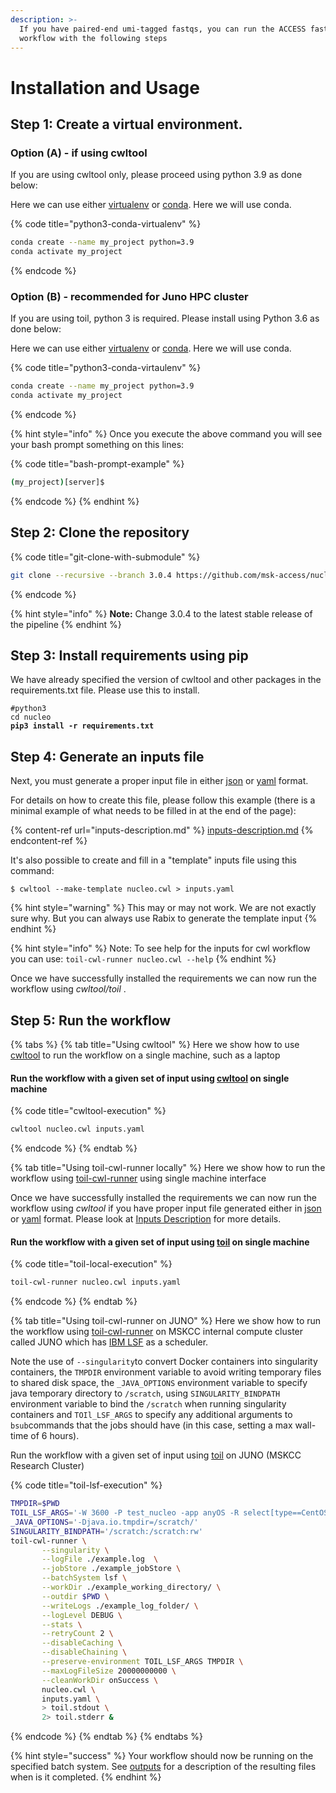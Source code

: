 ```yaml
---
description: >-
  If you have paired-end umi-tagged fastqs, you can run the ACCESS fastq to bam
  workflow with the following steps
---
```


# Installation and Usage

## Step 1: Create a virtual environment.

### Option (A) - if using cwltool

If you are using cwltool only, please proceed using python 3.9 as done below:

Here we can use either [virtualenv](https://virtualenv.pypa.io/) or [conda](https://docs.conda.io/en/latest/). Here we will use conda.

{% code title="python3-conda-virtualenv" %}
```bash
conda create --name my_project python=3.9
conda activate my_project
```
{% endcode %}

### Option (B) - recommended for Juno HPC cluster

If you are using toil, python 3 is required. Please install using Python 3.6 as done below:

Here we can use either [virtualenv](https://virtualenv.pypa.io/) or [conda](https://docs.conda.io/en/latest/). Here we will use conda.

{% code title="python3-conda-virtaulenv" %}
```bash
conda create --name my_project python=3.9
conda activate my_project
```
{% endcode %}

{% hint style="info" %}
Once you execute the above command you will see your bash prompt something on this lines:

{% code title="bash-prompt-example" %}
```bash
(my_project)[server]$
```
{% endcode %}
{% endhint %}

## Step 2: Clone the repository

{% code title="git-clone-with-submodule" %}
```bash
git clone --recursive --branch 3.0.4 https://github.com/msk-access/nucleo.git
```
{% endcode %}

{% hint style="info" %}
**Note:** Change 3.0.4 to the latest stable release of the pipeline
{% endhint %}

## Step 3: Install requirements using pip

We have already specified the version of cwltool and other packages in the requirements.txt file. Please use this to install.

<pre class="language-bash" data-title="python-package-installation-using-pip"><code class="lang-bash">#python3
cd nucleo
<strong>pip3 install -r requirements.txt</strong></code></pre>

## Step 4: Generate an inputs file

Next, you must generate a proper input file in either [json](https://www.json.org/) or [yaml](https://yaml.org/) format.

For details on how to create this file, please follow this example (there is a minimal example of what needs to be filled in at the end of the page):

{% content-ref url="inputs-description.md" %}
[inputs-description.md](inputs-description.md)
{% endcontent-ref %}

It's also possible to create and fill in a "template" inputs file using this command:

```
$ cwltool --make-template nucleo.cwl > inputs.yaml
```

{% hint style="warning" %}
This may or may not work. We are not exactly sure why. But you can always use Rabix to generate the template input
{% endhint %}

{% hint style="info" %}
Note: To see help for the inputs for cwl workflow you can use: `toil-cwl-runner nucleo.cwl --help`
{% endhint %}

Once we have successfully installed the requirements we can now run the workflow using _cwltool/toil_ .

## Step 5: Run the workflow

{% tabs %}
{% tab title="Using cwltool" %}
Here we show how to use [cwltool](https://github.com/common-workflow-language/cwltool) to run the workflow on a single machine, such as a laptop

#### Run the workflow with a given set of input using [cwltool](https://github.com/common-workflow-language/cwltool) on single machine

{% code title="cwltool-execution" %}
```bash
cwltool nucleo.cwl inputs.yaml
```
{% endcode %}
{% endtab %}

{% tab title="Using toil-cwl-runner locally" %}
Here we show how to run the workflow using [toil-cwl-runner](https://toil.readthedocs.io/en/latest/running/introduction.html) using single machine interface

Once we have successfully installed the requirements we can now run the workflow using _cwltool_ if you have proper input file generated either in [json](https://www.json.org/) or [yaml](https://yaml.org/) format. Please look at [Inputs Description](inputs-description.md) for more details.

#### Run the workflow with a given set of input using [toil](https://toil.readthedocs.io/en/latest/running/introduction.html) on single machine

{% code title="toil-local-execution" %}
```bash
toil-cwl-runner nucleo.cwl inputs.yaml
```
{% endcode %}
{% endtab %}

{% tab title="Using toil-cwl-runner on JUNO" %}
Here we show how to run the workflow using [toil-cwl-runner](https://toil.readthedocs.io/en/latest/running/introduction.html) on MSKCC internal compute cluster called JUNO which has [IBM LSF](https://www.ibm.com/support/knowledgecenter/en/SSETD4/product\_welcome\_platform\_lsf.html) as a scheduler.

Note the use of `--singularity`to convert Docker containers into singularity containers, the `TMPDIR` environment variable to avoid writing temporary files to shared disk space, the `_JAVA_OPTIONS` environment variable to specify java temporary directory to `/scratch`, using `SINGULARITY_BINDPATH` environment variable to bind the `/scratch` when running singularity containers and `TOIl_LSF_ARGS` to specify any additional arguments to `bsub`commands that the jobs should have (in this case, setting a max wall-time of 6 hours).

Run the workflow with a given set of input using [toil](https://toil.readthedocs.io/en/latest/running/introduction.html) on JUNO (MSKCC Research Cluster)

{% code title="toil-lsf-execution" %}
```bash
TMPDIR=$PWD
TOIL_LSF_ARGS='-W 3600 -P test_nucleo -app anyOS -R select[type==CentOS7]'
_JAVA_OPTIONS='-Djava.io.tmpdir=/scratch/'
SINGULARITY_BINDPATH='/scratch:/scratch:rw'
toil-cwl-runner \
       --singularity \
       --logFile ./example.log  \
       --jobStore ./example_jobStore \
       --batchSystem lsf \
       --workDir ./example_working_directory/ \
       --outdir $PWD \
       --writeLogs ./example_log_folder/ \
       --logLevel DEBUG \
       --stats \
       --retryCount 2 \
       --disableCaching \
       --disableChaining \
       --preserve-environment TOIL_LSF_ARGS TMPDIR \
       --maxLogFileSize 20000000000 \
       --cleanWorkDir onSuccess \
       nucleo.cwl \
       inputs.yaml \
       > toil.stdout \
       2> toil.stderr &
```
{% endcode %}
{% endtab %}
{% endtabs %}

{% hint style="success" %}
Your workflow should now be running on the specified batch system. See [outputs](outputs-description.md) for a description of the resulting files when is it completed.
{% endhint %}
